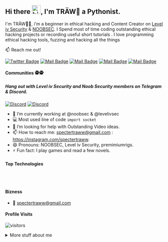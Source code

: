 ## Hi there <img src="https://user-images.githubusercontent.com/1303154/88677602-1635ba80-d120-11ea-84d8-d263ba5fc3c0.gif" width="28px" alt="hi">, I'm TRÄW🤟 a Pythonist.

I'm TRÄW🤟🏻, i'm a beginner in ethical hacking and Content Creator on [Level iv Security](https://youtube.com/levelivsec) & [NOOBSEC](https://youtube.com/noobsec). I Spend most of time coding outstanding ethical hacking projects or recording useful short tutorials . I love programming ethical hacking tools, fuzzing and hacking all the things

:mailbox: Reach me out!

[![Twitter Badge](https://img.shields.io/badge/-@spectertraw-1ca0f1?style=flat&labelColor=1ca0f1&logo=twitter&logoColor=white&link=https://twitter.com/spectertraww)](https://twitter.com/spectertraw) [![Mail Badge](https://img.shields.io/badge/-NOOBSEC-e74c3c?style=flat&labelColor=e74c3c&logo=youtube&logoColor=white)](https://youtube.com/noobsec) [![Mail Badge](https://img.shields.io/badge/-LevelivSecurity-e74c3c?style=flat&labelColor=e74c3c&logo=youtube&logoColor=white)](https://youtube.com/levelivsec) [![Mail Badge](https://img.shields.io/badge/-@spectertraww-e84393?style=flat&labelColor=e84393&logo=instagram&logoColor=white)](https://instagram.com/spectertraww) [![Mail Badge](https://img.shields.io/badge/-spectertraww-c0392b?style=flat&labelColor=c0392b&logo=gmail&logoColor=white)](mailto:spectertraww@gmail.com)

#### Communities 🕵🕵
##### Hang out with Level iv Security and Noob Security members on Telegram  & Discord.

 [![Discord](https://img.shields.io/discord/731263849990193153?color=red&label=@levelivsec&logo=Discord&style=flat-square&link=https://discord.gg/THJX876)](https://discord.gg/THJX876) [![Discord](https://img.shields.io/discord/805879201961607178?color=green&label=@NOOBSEC&logo=Discord&style=flat-square&link=https://discord.gg/wauq8bDbw4)](https://discord.gg/wauq8bDbw4)


 

- 🔭 I’m currently working at @noobsec & @levelivsec 
- :computer: Most used line of code `import socket`
- 🤔 I’m looking for help with Outstanding Video ideas.
- 📫 How to reach me: spectertraww@gmail.com : https://instagram.com/spectertraww.
- 😄 Pronouns: NOOBSEC, Level iv Security, premimiumrigs.
- ⚡ Fun fact: I play games and read a few novels.

#### Top Technologies





<br />
<br />

#### Bizness
- :email: spectertraww@gmail.com


#### Profile Visits 

![visitors](https://visitor-badge.glitch.me/badge?page_id=spectertraww.spectertraww)

<details>
<summary>
  More stuff about me
</summary>

<br >

I love sharing knowledge and putting tutorials, courses and posts together for helping other developers, and that's why N00BSEC & Level iv Security Youtube Channel, Telegram Channel and Discord servers exists!
[NOOBSEC telegram channel](https://t.me/noobsec) [Level iv Security telegram channel](https://t.me/noobsec)

---
#### What is Level iv Security 🕵🕵?

 Level iv Security is an Ethical Hacking & Cybersecurity Community, we love to meet new people, teach and learn.
 We are always looking to help, to learn with our members. We encourage people to begin a Legal interesting in Hacking. We are happy to guide, and inspire people to pick a Legal field in Hacking.
 At L4Sec we are always looking for new ways to interact with Member(s) from CTFs to movie night. Levelivsec loves to interact with all, and everyone. We offer a wide range of support in our server channels. We have professionals, and Students who are always active, and friendly.
 In-case you don't know, we don't encourage illegal hacking, we have strict rules we expect all Member(s) and Staff to follow at all times. notes : Anyone caught asking/selling/encouraging illegal acts will be subject to a ban.

 [![Discord](https://img.shields.io/discord/731263849990193153?color=red&label=@levelivsec&logo=Discord&style=flat-square&link=https://discord.gg/THJX876)](https://discord.gg/THJX876)

 ---

#### What is Noob Security 🕵🕵?

 N00BSEC discord server is a community driven server that supports  programming  technology, bug bounty, ethical Hacking  discussions.

 Any skills you got doesn't matter you can learn here and make new friends meet new people & other ethical hackers. We have ethical hacking & programming support and discussions. Noobs Security is oppened to everyone  that is interested in these subjects, we offer special help a great helper team you can learn share your knowledge, learn form others.

 computer Ethical hacking support
 scroll Linux, Windows , Mac support as well! 

 [![Discord](https://img.shields.io/discord/805879201961607178?color=green&label=@NOOBSEC&logo=Discord&style=flat-square&link=https://discord.gg/wauq8bDbw4)](https://discord.gg/wauq8bDbw4)
 ---
#### Coding Stats

<!--START_SECTION:waka-->
```text
Python          █████████████████▓░░░░░░░   70.29 %
Csharp          ██████████████▓░░░░░░░░░░   65.0  %
C               ███████▓░░░░░░░░░░░░░░░░░   45.1  %
Shell Scripting ████▓░░░░░░░░░░░░░░░░░░░░   20.2  %        
HTML            ██▒░░░░░░░░░░░░░░░░░░░░░░   09.61 % 
Markdown        ██░░░░░░░░░░░░░░░░░░░░░░░   07.63 % 
Other           ░░░░░░░░░░░░░░░░░░░░░░░░░   00.25 % 
YAML            ░░░░░░░░░░░░░░░░░░░░░░░░░   00.19 % 
```
<!--END_SECTION:waka-->

#### Github Stats

![TRÄW's🤟 github stats](https://github-readme-stats.vercel.app/api?username=spectertraww&count_private=true&theme=tokyonight&hide=contribs,prs)

</details>

